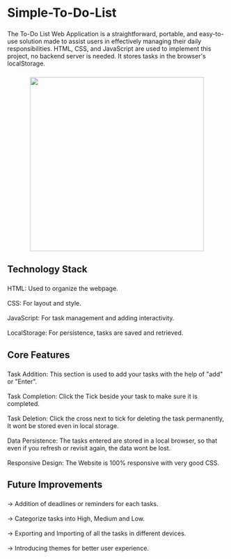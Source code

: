 <h1 align="left">Simple-To-Do-List</h1>

###

<p align="left">The To-Do List Web Application is a straightforward, portable, and easy-to-use solution made to assist users in effectively managing their daily responsibilities. HTML, CSS, and JavaScript are used to implement this project, no backend server is needed. It stores tasks in the browser's localStorage.</p>

###

<div align="center">
  <img height="400" src="https://github.com/user-attachments/assets/e2bb5546-4d0e-496c-b34f-a434bd0e8d77"  />
</div>

###

<h2 align="left">Technology Stack</h2>

###

<p align="left">HTML: Used to organize the webpage.<br><br>CSS: For layout and style.<br><br>JavaScript: For task management and adding interactivity.<br><br>LocalStorage: For persistence, tasks are saved and retrieved.</p>

###

<h2 align="left">Core Features</h2>

###

<p align="left">Task Addition: This section is used to add your tasks with the help of "add" or "Enter".<br><br>Task Completion: Click the Tick beside your task to make sure it is completed.<br><br>Task Deletion: Click the cross next to tick for deleting the task permanently, It wont be stored even in local storage.<br><br>Data Persistence: The tasks entered are stored in a local browser, so that even if you refresh or revisit again, the data wont be lost.<br><br>Responsive Design: The Website is 100% responsive with very good CSS.</p>

###

<h2 align="left">Future Improvements</h2>

###

<p align="left">-> Addition of deadlines or reminders for each tasks.<br><br>-> Categorize tasks into High, Medium and Low.<br><br>-> Exporting and Importing of all the tasks in different devices.<br><br>-> Introducing themes for better user experience.</p>

###
